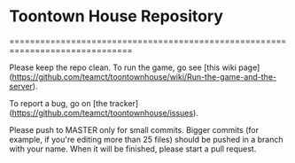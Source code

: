 Toontown House Repository
==============================================================================
==============================================================================

Please keep the repo clean.
To run the game, go see [this wiki page]
(https://github.com/teamct/toontownhouse/wiki/Run-the-game-and-the-server).

To report a bug, go on [the tracker]
(https://github.com/teamct/toontownhouse/issues).

Please push to MASTER only for small commits. Bigger commits (for example, if you're editing more than 25 files) should be pushed in a branch with your name. When it will be finished, please start a pull request.

